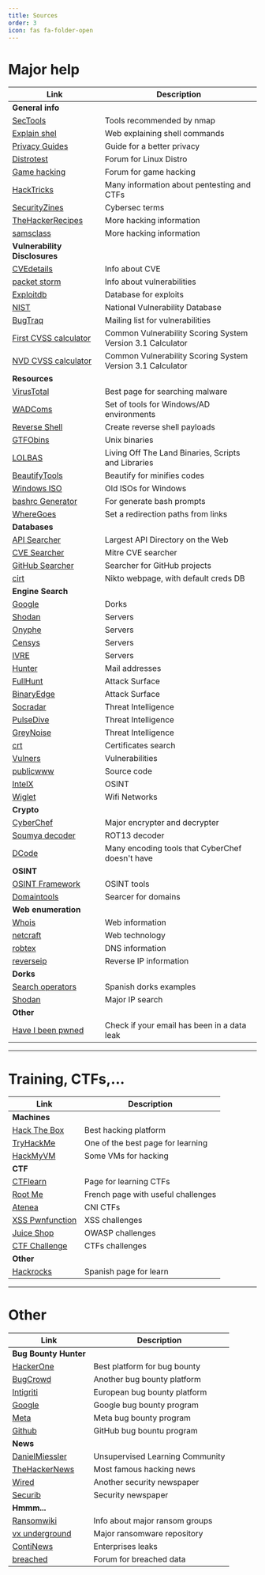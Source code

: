 ```yaml
---
title: Sources
order: 3
icon: fas fa-folder-open
---
```


# Major help

| **Link** | **Description** |
|----------|-----------------|
| **General info** |
| [SecTools](https://sectools.org/) | Tools recommended by nmap |
| [Explain shel](https://explainshell.com/) | Web explaining shell commands |
| [Privacy Guides](https://privacyguides.org/) | Guide for a better privacy |
| [Distrotest](https://distrotest.net/index.php) | Forum for Linux Distro |
| [Game hacking](https://guidedhacking.com/) | Forum for game hacking |
| [HackTricks](https://book.hacktricks.xyz/) | Many information about pentesting and CTFs |
| [SecurityZines](https://securityzines.com/) | Cybersec terms |
| [TheHackerRecipes](https://www.thehacker.recipes/) | More hacking information |
| [samsclass](https://samsclass.info/127/ED_2020.shtml) | More hacking information |
| **Vulnerability Disclosures** |
| [CVEdetails](https://www.cvedetails.com/) | Info about CVE |
| [packet storm](https://packetstormsecurity.com/) | Info about vulnerabilities |
| [Exploitdb](https://www.exploit-db.com/) | Database for exploits |
| [NIST](https://nvd.nist.gov/vuln/search?execution=e2s1) | National Vulnerability Database |
| [BugTraq](https://bugtraq.securityfocus.com/archive) | Mailing list for vulnerabilities |
| [First CVSS calculator](https://www.first.org/cvss/calculator/3.1) | Common Vulnerability Scoring System Version 3.1 Calculator |
| [NVD CVSS calculator](https://nvd.nist.gov/vuln-metrics/cvss/v3-calculator) | Common Vulnerability Scoring System Version 3.1 Calculator |
| **Resources** |
| [VirusTotal](https://www.virustotal.com/gui/home/upload) | Best page for searching malware |
| [WADComs](https://wadcoms.github.io/) | Set of tools for Windows/AD environments |
| [Reverse Shell](https://www.revshells.com/) | Create reverse shell payloads |
| [GTFObins](https://gtfobins.github.io/) | Unix binaries |
| [LOLBAS](https://lolbas-project.github.io/) | Living Off The Land Binaries, Scripts and Libraries |
| [BeautifyTools](https://beautifytools.com/) | Beautify for minifies codes |
| [Windows ISO](https://www.heidoc.net/joomla/technology-science/microsoft/67-microsoft-windows-and-office-iso-download-tool%EF%BB%BF) | Old ISOs for Windows |
| [bashrc Generator](https://bashrcgenerator.com/) | For generate bash prompts |
| [WhereGoes](https://wheregoes.com/) | Set a redirection paths from links |
| **Databases** |
| [API Searcher](https://www.programmableweb.com/apis/directory) | Largest API Directory on the Web |
| [CVE Searcher](https://cve.mitre.org/) | Mitre CVE searcher |
| [GitHub Searcher](https://awesomeopensource.com/) | Searcher for GitHub projects |
| [cirt](https://www.cirt.net/) | Nikto webpage, with default creds DB |
| **Engine Search** |
| [Google](https://google.com/) | Dorks |
| [Shodan](https://www.shodan.io/) | Servers |
| [Onyphe](https://onyphe.io/) | Servers |
| [Censys](https://censys.io/) | Servers |
| [IVRE](https://ivre.rocks/) | Servers |
| [Hunter](https://hunter.io/) | Mail addresses |
| [FullHunt](https://fullhunt.io/) | Attack Surface |
| [BinaryEdge](https://binaryedge.io/) | Attack Surface |
| [Socradar](https://socradar.io/) | Threat Intelligence |
| [PulseDive](https://pulsedive.com/) | Threat Intelligence |
| [GreyNoise](https://viz.greynoise.io/) | Threat Intelligence |
| [crt](https://crt.sh/) | Certificates search |
| [Vulners](https://vulners.com/) | Vulnerabilities |
| [publicwww](https://publicwww.com/) | Source code |
| [IntelX](https://intelx.io/) | OSINT |
| [Wiglet](https://wigle.net/) | Wifi Networks |
| **Crypto** |
| [CyberChef](https://icyberchef.com/) | Major encrypter and decrypter |
| [Soumya decoder](https://decode.soumya.dev/) | ROT13 decoder |
| [DCode](https://www.dcode.fr/en) | Many encoding tools that CyberChef doesn't have |
| **OSINT** |
| [OSINT Framework](https://osintframework.com/) | OSINT tools |
| [Domaintools](https://www.domaintools.com/) | Searcer for domains |
| **Web enumeration** |
| [Whois](https://whois.domaintools.com/) | Web information |
| [netcraft](https://sitereport.netcraft.com/) | Web technology |
| [robtex](https://www.robtex.com/) | DNS information |
| [reverseip](https://viewdns.info/reverseip/) | Reverse IP information |
| **Dorks** |
| [Search operators](https://drive.google.com/file/d/1GIfRKE0ctkOoqnc2lwGzYu5rh88T4hs8/view) | Spanish dorks examples |
| [Shodan](https://www.shodan.io/) | Major IP search |
| **Other** |
| [Have I been pwned](https://haveibeenpwned.com/) | Check if your email has been in a data leak |

---

# Training, CTFs,...

| **Link** | **Description** |
|----------|-----------------|
| **Machines** |
| [Hack The Box](https://www.hackthebox.com/) | Best hacking platform |
| [TryHackMe](https://tryhackme.com/) | One of the best page for learning |
| [HackMyVM](https://hackmyvm.eu/) | Some VMs for hacking |
| **CTF** |
| [CTFlearn](https://ctflearn.com/) | Page for learning CTFs |
| [Root Me](https://www.root-me.org/) | French page with useful challenges |
| [Atenea](https://atenea.ccn-cert.cni.es/) | CNI CTFs |
| [XSS Pwnfunction](https://xss.pwnfunction.com/) | XSS challenges |
| [Juice Shop](https://github.com/juice-shop/juice-shop) | OWASP challenges |
| [CTF Challenge](https://ctfchallenge.com/) | CTFs challenges |
| **Other** |
| [Hackrocks](https://hackrocks.com/) | Spanish page for learn |

---

# Other

| **Link** | **Description** |
|----------|-----------------|
| **Bug Bounty Hunter** |
| [HackerOne](https://www.hackerone.com/) | Best platform for bug bounty |
| [BugCrowd](https://bugcrowd.com/programs) | Another bug bounty platform |
| [Intigriti](https://www.intigriti.com/) | European bug bounty platform |
| [Google](https://bughunters.google.com/) | Google bug bounty program |
| [Meta](https://www.facebook.com/whitehat) | Meta bug bounty program |
| [Github](https://bounty.github.com/) | GitHub bug bountu program |
| **News** |
| [DanielMiessler](https://danielmiessler.com/) | Unsupervised Learning Community |
| [TheHackerNews](https://thehackernews.com/) | Most famous hacking news |
| [Wired](https://www.wired.com/category/security/) | Another security newspaper |
| [Securib](https://securib.ee/) | Security newspaper |
| **Hmmm...** |
| [Ransomwiki](https://darkfeed.io/ransomwiki/) | Info about major ransom groups |
| [vx underground](https://www.vx-underground.org/) | Major ransomware repository |
| [ContiNews ](https://continewsnv5otx5kaoje7krkto2qbu3gtqef22mnr7eaxw3y6ncz3ad.onion.ly/) | Enterprises leaks |
| [breached](https://breached.to/) | Forum for breached data |

